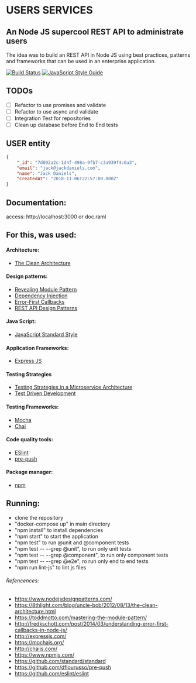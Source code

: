 # USERS SERVICES

## An Node JS supercool REST API to administrate users
The idea was to build an REST API in Node JS using best practices, patterns and frameworks that can be used in an enterprise application.

[![Build Status](https://api.travis-ci.org/denisdnc/open-users.svg?branch=master)](https://travis-ci.com/denisdnc/open-users)
[![JavaScript Style Guide](https://img.shields.io/badge/code_style-standard-brightgreen.svg)](https://standardjs.com)

## TODOs

- [ ] Refactor to use promises and validate
- [ ] Refactor to use async and validate
- [ ] Integration Test for repositories
- [ ] Clean up database before End to End tests

## USER entity
```json
{
    "_id": "7d092a2c-1d4f-498a-9fb7-c3a939f4c6a3",
    "email": "jack@jackdaniels.com",
    "name": "Jack Daniels",
    "createdAt": "2018-11-06T22:57:00.000Z"
}
```
## Documentation:

access: http://localhost:3000 or doc.raml

## For this, was used:

#### Architecture:
- [The Clean Architecture](https://8thlight.com/blog/uncle-bob/2012/08/13/the-clean-architecture.html)

#### Design patterns:
- [Revealing Module Pattern](https://toddmotto.com/mastering-the-module-pattern/)
- [Dependency Injection](https://www.nodejsdesignpatterns.com/)
- [Error-First Callbacks](http://fredkschott.com/post/2014/03/understanding-error-first-callbacks-in-node-js/)
- [REST API Design Patterns](https://pages.apigee.com/rs/apigee/images/api-design-ebook-2012-03.pdf)

#### Java Script:
- [JavaScript Standard Style](https://github.com/standard/standard)

#### Application Frameworks:
- [Express JS](http://expressjs.com/)

#### Testing Strategies
- [Testing Strategies in a Microservice Architecture](https://martinfowler.com/articles/microservice-testing/)
- [Test Driven Development](http://butunclebob.com/ArticleS.UncleBob.TheThreeRulesOfTdd)

#### Testing Frameworks:
- [Mocha](https://mochajs.org/)
- [Chai](http://chaijs.com/)

#### Code quality tools:
- [ESlint](https://github.com/eslint/eslint)
- [pre-push](https://github.com/dflourusso/pre-push)

#### Package manager:
- [npm](https://www.npmjs.com/)

## Running:
- clone the repository
- "docker-compose up" in main directory
- "npm install" to install dependencies
- "npm start" to start the application
- "npm test" to run @unit and @component tests
- "npm test -- --grep @unit", to run only unit tests
- "npm test -- --grep @component", to run only component tests
- "npm test -- --grep @e2e", ro run only end to end tests
- "npm run lint-js" to lint js files

###### Refencences:
- https://www.nodejsdesignpatterns.com/
- https://8thlight.com/blog/uncle-bob/2012/08/13/the-clean-architecture.html
- https://toddmotto.com/mastering-the-module-pattern/
- http://fredkschott.com/post/2014/03/understanding-error-first-callbacks-in-node-js/
- http://expressjs.com/
- https://mochajs.org/
- http://chaijs.com/
- https://www.npmjs.com/
- https://github.com/standard/standard
- https://github.com/dflourusso/pre-push
- https://github.com/eslint/eslint
